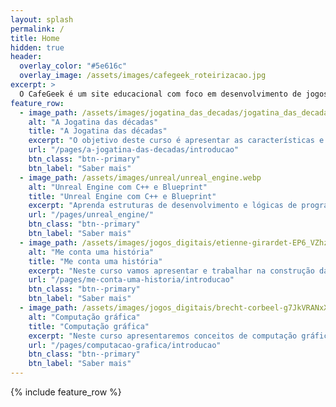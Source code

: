 ```yaml
---
layout: splash
permalink: /
title: Home
hidden: true
header:
  overlay_color: "#5e616c"
  overlay_image: /assets/images/cafegeek_roteirizacao.jpg
excerpt: >
  O CafeGeek é um site educacional com foco em desenvolvimento de jogos digitais e as disciplinas que orbitam este fantástico mundo
feature_row:
  - image_path: /assets/images/jogatina_das_decadas/jogatina_das_decadas.webp
    alt: "A Jogatina das décadas"
    title: "A Jogatina das décadas"
    excerpt: "O objetivo deste curso é apresentar as características e elementos associados aos jogos eletrônicos."
    url: "/pages/a-jogatina-das-decadas/introducao"
    btn_class: "btn--primary"
    btn_label: "Saber mais"
  - image_path: /assets/images/unreal/unreal_engine.webp
    alt: "Unreal Engine com C++ e Blueprint"
    title: "Unreal Engine com C++ e Blueprint"
    excerpt: "Aprenda estruturas de desenvolvimento e lógicas de programação, utilizando Blueprints e C++."
    url: "/pages/unreal_engine/"
    btn_class: "btn--primary"
    btn_label: "Saber mais"
  - image_path: /assets/images/jogos_digitais/etienne-girardet-EP6_VZhzXM8-unsplash.webp
    alt: "Me conta uma história"
    title: "Me conta uma história"
    excerpt: "Neste curso vamos apresentar e trabalhar na construção da narrativa de jogos e  seus personagens bem como a definição de tempo, mundo, objetivos e os capítulos da história."
    url: "/pages/me-conta-uma-historia/introducao"
    btn_class: "btn--primary"
    btn_label: "Saber mais"      
  - image_path: /assets/images/jogos_digitais/brecht-corbeel-g7JkVRANxX0-unsplash.webp
    alt: "Computação gráfica"
    title: "Computação gráfica"
    excerpt: "Neste curso apresentaremos conceitos de computação gráfica aplicados na prática usando o Unreal Engine e o Autodesk Maya."
    url: "/pages/computacao-grafica/introducao"
    btn_class: "btn--primary"
    btn_label: "Saber mais"          
---
```


{% include feature_row %}
